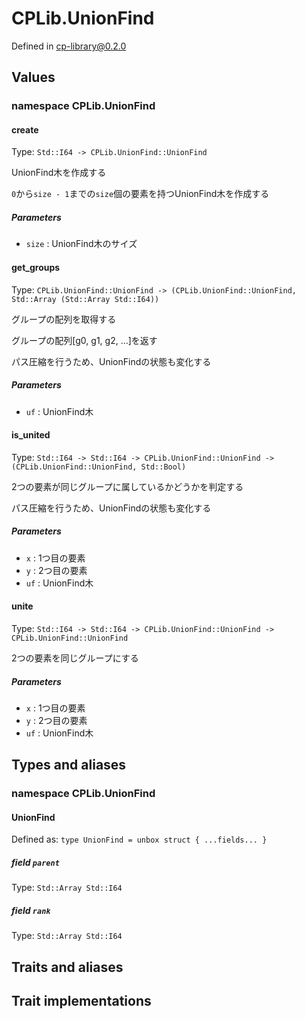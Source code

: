 # CPLib.UnionFind

Defined in cp-library@0.2.0

## Values

### namespace CPLib.UnionFind

#### create

Type: `Std::I64 -> CPLib.UnionFind::UnionFind`

UnionFind木を作成する

`0`から`size - 1`までの`size`個の要素を持つUnionFind木を作成する

##### Parameters

- `size` : UnionFind木のサイズ

#### get_groups

Type: `CPLib.UnionFind::UnionFind -> (CPLib.UnionFind::UnionFind, Std::Array (Std::Array Std::I64))`

グループの配列を取得する

グループの配列[g0, g1, g2, ...]を返す

パス圧縮を行うため、UnionFindの状態も変化する

##### Parameters

- `uf` : UnionFind木

#### is_united

Type: `Std::I64 -> Std::I64 -> CPLib.UnionFind::UnionFind -> (CPLib.UnionFind::UnionFind, Std::Bool)`

2つの要素が同じグループに属しているかどうかを判定する

パス圧縮を行うため、UnionFindの状態も変化する

##### Parameters

- `x` : 1つ目の要素
- `y` : 2つ目の要素
- `uf` : UnionFind木

#### unite

Type: `Std::I64 -> Std::I64 -> CPLib.UnionFind::UnionFind -> CPLib.UnionFind::UnionFind`

2つの要素を同じグループにする

##### Parameters

- `x` : 1つ目の要素
- `y` : 2つ目の要素
- `uf` : UnionFind木

## Types and aliases

### namespace CPLib.UnionFind

#### UnionFind

Defined as: `type UnionFind = unbox struct { ...fields... }`

##### field `parent`

Type: `Std::Array Std::I64`

##### field `rank`

Type: `Std::Array Std::I64`

## Traits and aliases

## Trait implementations